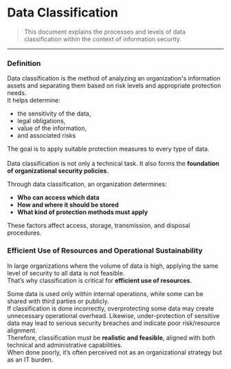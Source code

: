 # Data Classification
> This document explains the processes and levels of data classification within the context of information security.<br>

---

### Definition
Data classification is the method of analyzing an organization's information assets and separating them based on risk levels and appropriate protection needs.<br>
It helps determine:
- the sensitivity of the data,
- legal obligations,
- value of the information,
- and associated risks

The goal is to apply suitable protection measures to every type of data.<br><br>
Data classification is not only a technical task. It also forms the **foundation of organizational security policies**.<br>

Through data classification, an organization determines:<br>
- **Who can access which data**
- **How and where it should be stored**
- **What kind of protection methods must apply**

These factors affect access, storage, transmission, and disposal procedures.

### Efficient Use of Resources and Operational Sustainability
In large organizations where the volume of data is high, applying the same level of security to all data is not feasible.<br>
That’s why classification is critical for **efficient use of resources**.<br>

Some data is used only within internal operations, while some can be shared with third parties or publicly.<br>
If classification is done incorrectly, overprotecting some data may create unnecessary operational overhead.
Likewise, under-protection of sensitive data may lead to serious security breaches and indicate poor risk/resource alignment.<br>
Therefore, classification must be **realistic and feasible**, aligned with both technical and administrative capabilities.<br>
When done poorly, it’s often perceived not as an organizational strategy but as an IT burden.
